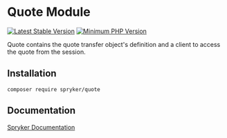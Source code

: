 # Quote Module
[![Latest Stable Version](https://poser.pugx.org/spryker/quote/v/stable.svg)](https://packagist.org/packages/spryker/quote)
[![Minimum PHP Version](https://img.shields.io/badge/php-%3E%3D%208.1-8892BF.svg)](https://php.net/)

Quote contains the quote transfer object's definition and a client to access the quote from the session.

## Installation

```
composer require spryker/quote
```

## Documentation

[Spryker Documentation](https://docs.spryker.com)
